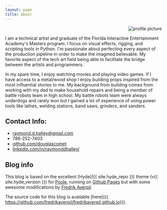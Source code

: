 ```yaml
---
layout: page
title: About
---
```


<div style="text-align: right;">
  <img src="../blog/images/Doug Halley.jpg" alt="profile picture">
</div>

I am a technical artist and graduate of the Florida Interactive Entertainment Academy's Masters program. I focus on visual effects, rigging, and scripting tools in Python. I'm passionate about perfecting every aspect of the production pipeline in order to make the imagined believable. My favorite aspect of the tech art field being able to facilitate the bridge between the artists and programmers.

In my spare time, I enjoy watching movies and playing video games. If I have access to a metal/wood shop I enjoy building props inspired from the most influential stories to me. My background from building comes from working with my dad to make household repairs and being a member of battle robots team in high school. My battle robots team were always underdogs and rarely won but I gained a lot of experience of using power tools like lathes, welding stations, band saws, grinders, and sanders.

## Contact Info:

* raymond.d.halley@gmail.com
* 786-252-7403
* [github.com/douglascomet](https://github.com/douglascomet)
* [linkedin.com/in/raymonddhalley/](https://linkedin.com/in/raymonddhalley/)

## Blog info

This blog is based on the excellent [Hyde]({{ site.hyde_repo }}) theme (v{{ site.hyde_version }}) for [Poole](http://getpoole.com), running on [Github Pages](https://pages.github.com) but with some awesome modifications by [Fredrik Averpil](https://fredrikaverpil.github.io/).

The source code for this blog is available [here]({{ https://github.com/fredrikaverpil/fredrikaverpil.github.io}}).
